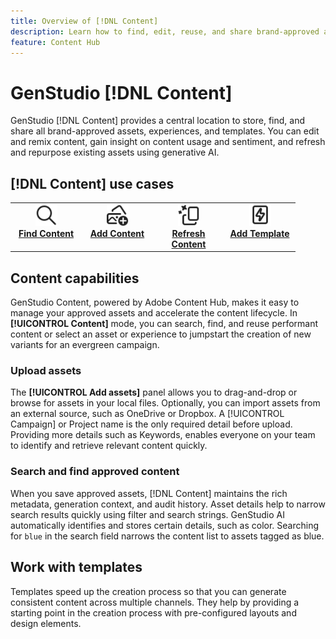 ```yaml
---
title: Overview of [!DNL Content]
description: Learn how to find, edit, reuse, and share brand-approved assets in one, intuitive portal.
feature: Content Hub
---
```


# GenStudio [!DNL Content]

GenStudio [!DNL Content] provides a central location to store, find, and share all brand-approved assets, experiences, and templates. You can edit and remix content, gain insight on content usage and sentiment, and refresh and repurpose existing assets using generative AI.

## [!DNL Content] use cases

<table style="table-layout:fixed">
<tr style="border: 0;">
   <td align="center" valign="top" width="100">
      <a href="../content/manage-assets.md#search">
      <img alt="magnifier" src="../../assets/icons/icon-search.svg" width="35">
      </a>
      <div>
         <a href="../content/manage-assets.md#search">
         <strong>Find Content</strong>
         </a>
      </div>
   </td>
   <td align="center" valign="top" width="100">
      <a href="../content/manage-assets.md">
      <img alt="images with plus sign" src="../../assets/icons/icon-addContent.svg" width="35">
      </a>
      <div>
         <a href="../content/manage-assets.md">
         <strong>Add Content</strong>
         </a>
      </div>
   </td>
   <td align="center" valign="top" width="100">
      <a href="../content/manage-assets.md#search">
      <img alt="sparkle and new asset" src="../../assets/icons/icon-AIVariation.svg" width="35">
      </a>
      <div>
         <a href="../content/manage-assets.md#search">
         <strong>Refresh Content</strong>
         </a>
      </div>
   </td>
   <td align="center" valign="top" width="100">
      <a href="../content/use-templates.md">
      <img alt="lightening bolt on asset" src="../../assets/icons/icon-template.svg" width="35">
      </a>
      <div>
         <a href="../content/use-templates.md">
         <strong>Add Template</strong>
         </a>
      </div>
   </td>
</tr>
</table>

## Content capabilities

GenStudio Content, powered by Adobe Content Hub, makes it easy to manage your approved assets and accelerate the content lifecycle. In **[!UICONTROL Content]** mode, you can search, find, and reuse performant content or select an asset or experience to jumpstart the creation of new variants for an evergreen campaign.

### Upload assets

The **[!UICONTROL Add assets]** panel allows you to drag-and-drop or browse for assets in your local files. Optionally, you can import assets from an external source, such as OneDrive or Dropbox. A [!UICONTROL Campaign] or Project name is the only required detail before upload. Providing more details such as Keywords, enables everyone on your team to identify and retrieve relevant content quickly.

### Search and find approved content

When you save approved assets, [!DNL Content] maintains the rich metadata, generation context, and audit history. Asset details help to narrow search results quickly using filter and search strings. GenStudio AI automatically identifies and stores certain details, such as color. Searching for `blue` in the search field narrows the content list to assets tagged as blue.

## Work with templates

Templates speed up the creation process so that you can generate consistent content across multiple channels. They help by providing a starting point in the creation process with pre-configured layouts and design elements.
